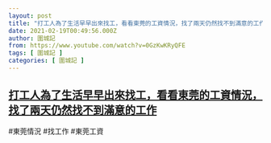 ```yaml
---
layout: post
title: "打工人為了生活早早出來找工，看看東莞的工資情況，找了兩天仍然找不到滿意的工作"
date: 2021-02-19T00:49:56.000Z
author: 圍城記
from: https://www.youtube.com/watch?v=0GzKwKRyQFE
tags: [ 圍城記 ]
categories: [ 圍城記 ]
---
```

<!--1613695796000-->
[打工人為了生活早早出來找工，看看東莞的工資情況，找了兩天仍然找不到滿意的工作](https://www.youtube.com/watch?v=0GzKwKRyQFE)
------

<div>
#東莞情況 #找工作 #東莞工資
</div>
